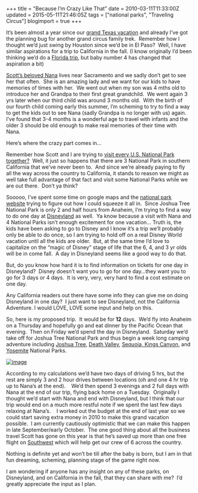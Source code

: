 +++
title = "Because I’m Crazy Like That"
date = 2010-03-11T11:33:00Z
updated = 2015-05-11T21:46:05Z
tags = ["national parks", "Traveling Circus"]
blogimport = true 
+++

It’s been almost a year since our [grand Texas vacation](http://lifeatthecircus.com/2009/04/03/ambitious-or-crazy/) and already I’ve got the planning bug for another grand circus family trek.&#160; Remember how I thought we’d just swing by Houston since we’d be in El Paso?&#160; Well, I have similar aspirations for a trip to California in the fall. (I know originally I’d been thinking we’d do a [Florida trip](http://lifeatthecircus.com/2009/06/04/ive-got-the-planning-bug/), but baby number 4 has changed that aspiration a bit)

[Scott’s beloved Nana](http://lifeatthecircus.com/2009/03/07/taking-care-of-business/) lives near Sacramento and we sadly don’t get to see her that often.&#160; She is an amazing lady and we want for our kids to have memories of times with her.&#160; We went out when my son was 4 mths old to introduce her and Grandpa to their first great grandchild.&#160; We went again 3 yrs later when our third child was around 3 months old.&#160; With the birth of our fourth child coming early this summer, I’m scheming to try to find a way to get the kids out to see Nana (sadly Grandpa is no longer with us) again.&#160; I’ve found that 3-4 months is a wonderful age to travel with infants and the older 3 should be old enough to make real memories of their time with Nana.&#160; 

Here’s where the crazy part comes in…

Remember how Scott and I are trying to [visit every U.S. National Park together?](http://lifeatthecircus.com/2008/11/05/one-too-many-park-signs/)&#160; Well, it just so happens that there are 3 National Park in southern California that we’ve never been to.&#160; And since we’re already paying to fly all the way across the country to California, it stands to reason we might as well take full advantage of that fact and visit some National Parks while we are out there.&#160; Don’t ya think?&#160; 

Sooooo, I’ve spent some time on google maps and the [national park website](http://www.nps.gov) trying to figure out how I could squeeze it all in.&#160; Since Joshua Tree National Park is only 2 and half hours from Anaheim, I’m trying to find a way to do one day at [Disneyland](http://disneyland.disney.go.com/disneyland/en_US/home/home?name=HomePage) as well.&#160; Ya know because a visit with Nana and 4 National Parks isn’t enough excitement for one vacation… Truth is, the kids have been asking to go to Disney and I know it’s a trip we’ll probably only be able to do once, so I am trying to hold off on a real Disney World vacation until all the kids are older.&#160; But, at the same time I’d love to capitalize on the “magic of Disney” stage of life that the 6, 4, and 3 yr olds will be in come fall.&#160; A day in Disneyland seems like a good way to do that.&#160; 

But, do you know how hard it is to find information on tickets for one day in Disneyland?&#160; Disney doesn’t want you to go for one day…they want you to go for 3 days or 4 days.&#160; It is very, very, very hard to find a cost estimate on one day.&#160; 

Any California readers out there have some info they can give me on doing Disneyland in one day?&#160; I just want to see Disneyland, not the California Adventure. I would LOVE, LOVE some input and help on this. 

So, here is my proposed trip.&#160; It would be for **12** days.&#160; We’d fly into Anaheim on a Thursday and hopefully go and eat dinner by the Pacific Ocean that evening.&#160; Then on Friday we’d spend the day in Disneyland.&#160; Saturday we’d take off for Joshua Tree National Park and thus begin a week long camping adventure including [Joshua Tree](http://www.nps.gov/jotr/index.htm), [Death Valley](http://www.nps.gov/deva/index.htm), [Sequoia, Kings Canyon](http://www.nps.gov/seki/index.htm), and [Yosemite](http://www.nps.gov/yose/index.htm) National Parks.&#160; 

[![image](https://latc.s3.amazonaws.com/wp-content/uploads/2010/03/image.png "image")](https://latc.s3.amazonaws.com/wp-content/uploads/2010/03/image.png) 

According to my calculations we’d have two days of driving 5 hrs, but the rest are simply 3 and 2 hour drives between locations (oh and one 4 hr trip up to Nana’s at the end).&#160;&#160;&#160; We’d then spend 3 evenings and 2 full days with Nana at the end of our trip, flying back home on a Tuesday.&#160; Originally I thought we’d start with Nana and end with Disneyland, but I think that our trip would end on a much more restful note if we spent the last few days relaxing at Nana’s.&#160;&#160;&#160; I worked out the budget at the end of last year so we could start saving extra money in 2010 to make this grand vacation possible.&#160; I am currently cautiously optimistic that we can make this happen in late September/early October.&#160; The one good thing about all the business travel Scott has gone on this year is that he’s saved up more than one free flight on [Southwest](http://www.southwest.com/) which will help get our crew of 6 across the country.&#160; 

Nothing is definite yet and won’t be till after the baby is born, but I am in that fun dreaming, scheming, planning stage of the game right now.&#160; 

I am wondering if anyone has any insight on any of these parks, on Disneyland, and on California in the fall, that they can share with me?&#160; I’d greatly appreciate the input as I plan. 

